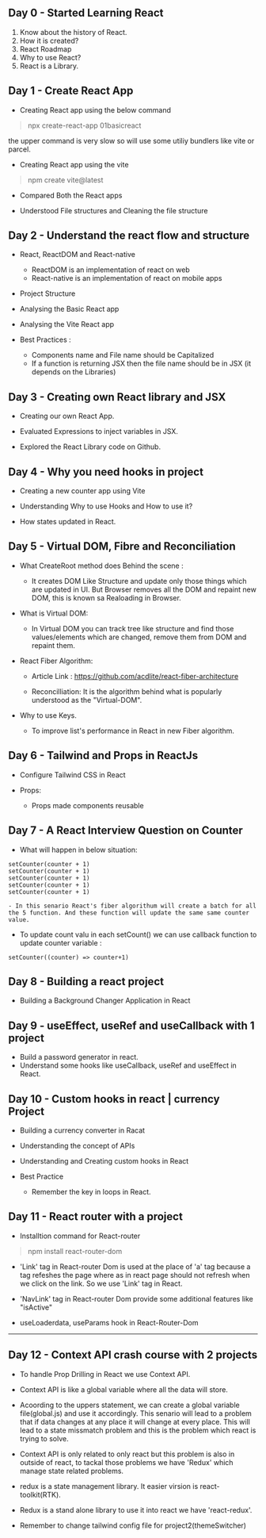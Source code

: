 ## Day 0 - Started Learning React

1. Know about the history of React.
2. How it is created?
3. React Roadmap
4. Why to use React?
5. React is a Library.

## Day 1 - Create React App

* Creating React app using the below command

> npx create-react-app 01basicreact

the upper command is very slow so will use some utiliy bundlers like vite or parcel.

* Creating React app using the vite 

> npm create vite@latest

* Compared Both the React apps 

* Understood File structures and Cleaning the file structure

## Day 2 - Understand the react flow and structure

* React, ReactDOM and React-native
    - ReactDOM is an implementation of react on web
    - React-native is an implementation of react on mobile apps

* Project Structure

* Analysing the Basic React app

* Analysing the Vite React app

* Best Practices : 
    - Components name and File name should be Capitalized
    - If a function is returning JSX then the file name should be in JSX (it depends on the Libraries)

## Day 3 - Creating own React library and JSX

* Creating our own React App.

* Evaluated Expressions to inject variables in JSX.

* Explored the React Library code on Github.

## Day 4 - Why you need hooks in project

* Creating a new counter app using Vite

* Understanding Why to use Hooks and How to use it?

* How states updated in React.

## Day 5 - Virtual DOM, Fibre and Reconciliation

* What CreateRoot method does Behind the scene :
    - It creates DOM Like Structure and update only those things which are updated in UI. But Browser removes all the DOM and repaint new DOM, this is known sa Realoading in Browser.

* What is Virtual DOM: 
    - In Virtual DOM you can track tree like structure and find those values/elements which are changed, remove them from DOM and repaint them.

* React Fiber Algorithm: 
    - Article Link : https://github.com/acdlite/react-fiber-architecture

    - Reconcilliation: It is the algorithm behind what is popularly understood as the "Virtual-DOM".

* Why to use Keys.
    - To improve list's performance in React in new Fiber algorithm.

## Day 6 - Tailwind and Props in ReactJs

* Configure Tailwind CSS in React

* Props: 
    - Props made components reusable


## Day 7 - A React Interview Question on Counter

* What will happen in below situation:

```
setCounter(counter + 1)
setCounter(counter + 1)
setCounter(counter + 1)
setCounter(counter + 1)
setCounter(counter + 1)
```
    - In this senario React's fiber algorithum will create a batch for all the 5 function. And these function will update the same same counter value.

* To update count valu in each setCount() we can use callback function to update counter variable :

```
setCounter((counter) => counter+1)
```

## Day 8 - Building a react project

* Building a Background Changer Application in React

## Day 9 - useEffect, useRef and useCallback with 1 project

* Build a password generator in react.
* Understand some hooks like useCallback, useRef and useEffect in React.

## Day 10 - Custom hooks in react | currency Project

* Building a currency converter in Racat
* Understanding the concept of APIs
* Understanding and Creating custom hooks in React

* Best Practice
    - Remember the key in loops in React.

## Day 11 - React router with a project
 
* Installtion command for React-router
> npm install react-router-dom

* 'Link' tag in React-router Dom is used at the place of 'a' tag because a tag refeshes the page where as in react page should not refresh when we click on the link. So we use 'Link' tag in React.

* 'NavLink' tag in React-router Dom provide some additional features like "isActive"

* useLoaderdata, useParams hook in React-Router-Dom

---
## Day 12 - Context API crash course with 2 projects

* To handle Prop Drilling in React we use Context API.
* Context API is like a global variable where all the data will store.
* Acoording to the uppers statement, we can create a global variable file(global.js) and use it accordingly. This senario will lead to a problem that if data changes at any place it will change at every place. This will lead to a state missmatch problem and this is the problem which react is trying to solve.
* Context API is only related to only react but this problem is also in outside of react, to tackal those problems we have 'Redux' which manage state related problems.
* redux is a state management library. It easier virsion is react-toolkit(RTK).
* Redux is a stand alone library to use it into react we have 'react-redux'.

* Remember to change tailwind config file for project2(themeSwitcher)